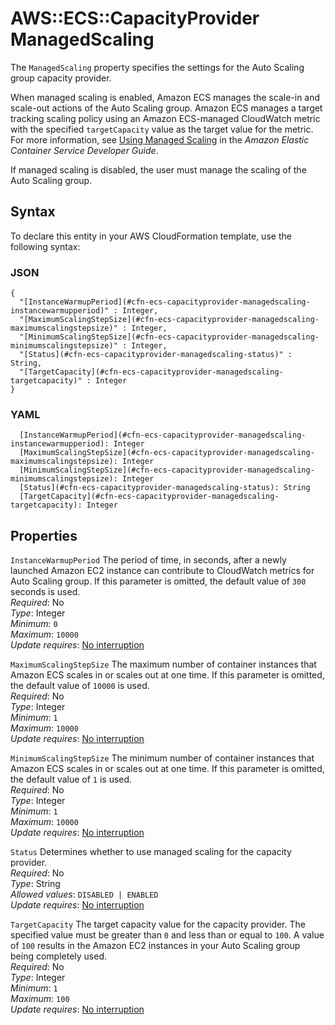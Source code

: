# AWS::ECS::CapacityProvider ManagedScaling<a name="aws-properties-ecs-capacityprovider-managedscaling"></a>

The `ManagedScaling` property specifies the settings for the Auto Scaling group capacity provider\.

When managed scaling is enabled, Amazon ECS manages the scale\-in and scale\-out actions of the Auto Scaling group\. Amazon ECS manages a target tracking scaling policy using an Amazon ECS\-managed CloudWatch metric with the specified `targetCapacity` value as the target value for the metric\. For more information, see [Using Managed Scaling](https://docs.aws.amazon.com/AmazonECS/latest/developerguide/asg-capacity-providers.html#asg-capacity-providers-managed-scaling) in the *Amazon Elastic Container Service Developer Guide*\.

If managed scaling is disabled, the user must manage the scaling of the Auto Scaling group\.

## Syntax<a name="aws-properties-ecs-capacityprovider-managedscaling-syntax"></a>

To declare this entity in your AWS CloudFormation template, use the following syntax:

### JSON<a name="aws-properties-ecs-capacityprovider-managedscaling-syntax.json"></a>

```
{
  "[InstanceWarmupPeriod](#cfn-ecs-capacityprovider-managedscaling-instancewarmupperiod)" : Integer,
  "[MaximumScalingStepSize](#cfn-ecs-capacityprovider-managedscaling-maximumscalingstepsize)" : Integer,
  "[MinimumScalingStepSize](#cfn-ecs-capacityprovider-managedscaling-minimumscalingstepsize)" : Integer,
  "[Status](#cfn-ecs-capacityprovider-managedscaling-status)" : String,
  "[TargetCapacity](#cfn-ecs-capacityprovider-managedscaling-targetcapacity)" : Integer
}
```

### YAML<a name="aws-properties-ecs-capacityprovider-managedscaling-syntax.yaml"></a>

```
  [InstanceWarmupPeriod](#cfn-ecs-capacityprovider-managedscaling-instancewarmupperiod): Integer
  [MaximumScalingStepSize](#cfn-ecs-capacityprovider-managedscaling-maximumscalingstepsize): Integer
  [MinimumScalingStepSize](#cfn-ecs-capacityprovider-managedscaling-minimumscalingstepsize): Integer
  [Status](#cfn-ecs-capacityprovider-managedscaling-status): String
  [TargetCapacity](#cfn-ecs-capacityprovider-managedscaling-targetcapacity): Integer
```

## Properties<a name="aws-properties-ecs-capacityprovider-managedscaling-properties"></a>

`InstanceWarmupPeriod`  <a name="cfn-ecs-capacityprovider-managedscaling-instancewarmupperiod"></a>
The period of time, in seconds, after a newly launched Amazon EC2 instance can contribute to CloudWatch metrics for Auto Scaling group\. If this parameter is omitted, the default value of `300` seconds is used\.  
*Required*: No  
*Type*: Integer  
*Minimum*: `0`  
*Maximum*: `10000`  
*Update requires*: [No interruption](https://docs.aws.amazon.com/AWSCloudFormation/latest/UserGuide/using-cfn-updating-stacks-update-behaviors.html#update-no-interrupt)

`MaximumScalingStepSize`  <a name="cfn-ecs-capacityprovider-managedscaling-maximumscalingstepsize"></a>
The maximum number of container instances that Amazon ECS scales in or scales out at one time\. If this parameter is omitted, the default value of `10000` is used\.  
*Required*: No  
*Type*: Integer  
*Minimum*: `1`  
*Maximum*: `10000`  
*Update requires*: [No interruption](https://docs.aws.amazon.com/AWSCloudFormation/latest/UserGuide/using-cfn-updating-stacks-update-behaviors.html#update-no-interrupt)

`MinimumScalingStepSize`  <a name="cfn-ecs-capacityprovider-managedscaling-minimumscalingstepsize"></a>
The minimum number of container instances that Amazon ECS scales in or scales out at one time\. If this parameter is omitted, the default value of `1` is used\.  
*Required*: No  
*Type*: Integer  
*Minimum*: `1`  
*Maximum*: `10000`  
*Update requires*: [No interruption](https://docs.aws.amazon.com/AWSCloudFormation/latest/UserGuide/using-cfn-updating-stacks-update-behaviors.html#update-no-interrupt)

`Status`  <a name="cfn-ecs-capacityprovider-managedscaling-status"></a>
Determines whether to use managed scaling for the capacity provider\.  
*Required*: No  
*Type*: String  
*Allowed values*: `DISABLED | ENABLED`  
*Update requires*: [No interruption](https://docs.aws.amazon.com/AWSCloudFormation/latest/UserGuide/using-cfn-updating-stacks-update-behaviors.html#update-no-interrupt)

`TargetCapacity`  <a name="cfn-ecs-capacityprovider-managedscaling-targetcapacity"></a>
The target capacity value for the capacity provider\. The specified value must be greater than `0` and less than or equal to `100`\. A value of `100` results in the Amazon EC2 instances in your Auto Scaling group being completely used\.  
*Required*: No  
*Type*: Integer  
*Minimum*: `1`  
*Maximum*: `100`  
*Update requires*: [No interruption](https://docs.aws.amazon.com/AWSCloudFormation/latest/UserGuide/using-cfn-updating-stacks-update-behaviors.html#update-no-interrupt)